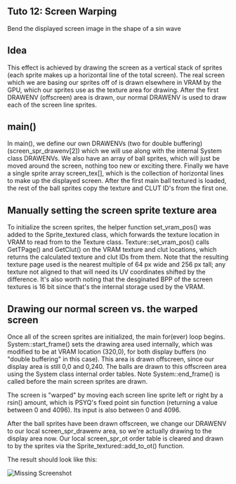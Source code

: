 ## Tuto 12: Screen Warping

Bend the displayed screen image in the shape of 
a sin wave

## Idea

This effect is achieved by drawing the screen
as a vertical stack of sprites (each sprite makes
up a horizontal line of the total screen). The real
screen which we are basing our sprites off of is drawn
elsewhere in VRAM by the GPU, which our sprites use as
the texture area for drawing. After the first DRAWENV (offscreen) area
is drawn, our normal DRAWENV is used to draw each of the screen
line sprites.

## main()

In main(), we define our own DRAWENVs (two for double buffering) (screen_spr_drawenv[2]) 
which we will use along with the internal System class DRAWENVs. We also have an
array of ball sprites, which will just be moved around the screen, nothing too new
or exciting there. Finally we have a single sprite array screen_tex[], which is
the collection of horizontal lines to make up the displayed screen. After the first
main ball textured is loaded, the rest of the ball sprites copy the texture and CLUT
ID's from the first one.

## Manually setting the screen sprite texture area

To initialize the screen sprites, the helper function set_vram_pos() was added
to the Sprite_textured class, which forwards the texture location in VRAM to
read from to the Texture class. Texture::set_vram_pos() calls GetTPage() and GetClut()
on the VRAM texture and clut locations, which returns the calculated texture and clut IDs
from them. Note that the resulting texture page used is the nearest multiple of 64 px wide
and 256 px tall; any texture not aligned to that will need its UV coordinates shifted
by the difference. It's also worth noting that the desginated BPP of the screen textures
is 16 bit since that's the internal storage used by the VRAM.

## Drawing our normal screen vs. the warped screen

Once all of the screen sprites are initialized, the main for(ever) loop begins.
System::start_frame() sets the drawing area used internally, which was modified to
be at VRAM location (320,0), for both display buffers (no "double buffering" in this case).
This area is drawn offscreen, since our display area is still 0,0 and 0,240.
The balls are drawn to this offscreen area using the System class internal order tables.
Note System::end_frame() is called before the main screen sprites are drawn.

The screen is "warped" by moving each screen line sprite left or right by a rsin()
amount, which is PSYQ's fixed point sin function (returning a value between 0 and 4096).
Its input is also between 0 and 4096.

After the ball sprites have been drawn offscreen, we change our DRAWENV to our local 
screen_spr_drawenv area, so we're actually drawing to the display area now. 
Our local screen_spr_ot order table is cleared and drawn to by the sprites via the 
Sprite_textured::add_to_ot() function.


The result should look like this:

![Missing Screenshot](./screenshot.gif "Tuto12 screenshot")


